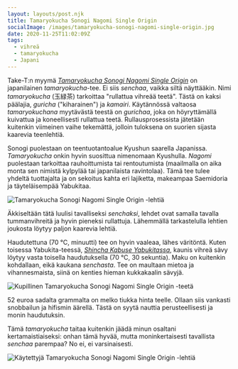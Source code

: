 ```yaml
---
layout: layouts/post.njk
title: Tamaryokucha Sonogi Nagomi Single Origin
socialImage: /images/tamaryokucha-sonogi-nagomi-single-origin.jpg
date: 2020-11-25T11:02:09Z
tags:
  - vihreä
  - tamaryokucha
  - Japani
---
```

Take-T:n myymä *[Tamaryokucha Sonogi Nagomi Single Origin](https://take-t.fi/products/tamaryokucha-sonogi-nagomi-single-origin)* on japanilainen *tamaryokucha*-tee. Ei siis *senchaa*, vaikka siltä näyttääkin. Nimi *tamaryokucha* (玉緑茶) tarkoittaa "rullattua vihreää teetä". Tästä on kaksi päälajia, *guricha* ("kiharainen") ja *kamairi*. Käytännössä valtaosa *tamaryokuchana* myytävästä teestä on *gurichaa*, joka on höyryttämällä kuivattua ja koneellisesti rullattua teetä. Rullausprosessista jätetään kuitenkin viimeinen vaihe tekemättä, jolloin tuloksena on suorien sijasta kaarevia teenlehtiä.

Sonogi puolestaan on teentuotantoalue Kyushun saarella Japanissa. *Tamaryokucha* onkin hyvin suosittua nimenomaan Kyushulla. *Nagomi* puolestaan tarkoittaa rauhoittumista tai rentoutumista (maailmalla on aika monta sen nimistä kylpylää tai japanilaista ravintolaa). Tämä tee tulee yhdeltä tuottajalta ja on sekoitus kahta eri lajiketta, makeampaa Saemidoria ja täyteläisempää Yabukitaa.

![Tamaryokucha Sonogi Nagomi Single Origin -lehtiä](/images/tamaryokucha-sonogi-nagomi-single-origin.jpg)

Äkkiseltään tätä luulisi tavalliseksi *senchaksi*, lehdet ovat samalla tavalla tummanvihreitä ja hyvin pieneksi rullattuja. Lähemmällä tarkastelulla lehtien joukosta löytyy paljon kaarevia lehtiä.

Haudutettuna (70 °C, minuutti) tee on hyvin vaaleaa, lähes väritöntä. Kuten toisessa Yabukita-teessä, *[Shincha Kabuse Yabukitassa](/posts/shincha-kabuse-yabukita-2020/)*, kaunis vihreä sävy löytyy vasta toisella haudutuksella (70 °C, 30 sekuntia). Maku on kuitenkin kohdallaan, eikä kaukana *senchasta*. Tee on maultaan mietoa ja vihannesmaista, siinä on kenties hieman kukkakaalin sävyjä.

![Kupillinen Tamaryokucha Sonogi Nagomi Single Origin -teetä](/images/tamaryokucha-sonogi-nagomi-single-origin-kuppi.jpg)

52 euroa sadalta grammalta on melko tiukka hinta teelle. Ollaan siis vankasti snobbailun ja hifismin äärellä. Tästä on syytä nauttia perusteellisesti ja monin haudutuksin.

Tämä *tamaryokucha* taitaa kuitenkin jäädä minun osaltani kertamaistiaiseksi: onhan tämä hyvää, mutta moninkertaisesti tavallista *senchaa* parempaa? No ei, ei varsinaisesti.

![Käytettyjä Tamaryokucha Sonogi Nagomi Single Origin -lehtiä](/images/tamaryokucha-sonogi-nagomi-single-origin-lehdet.jpg)